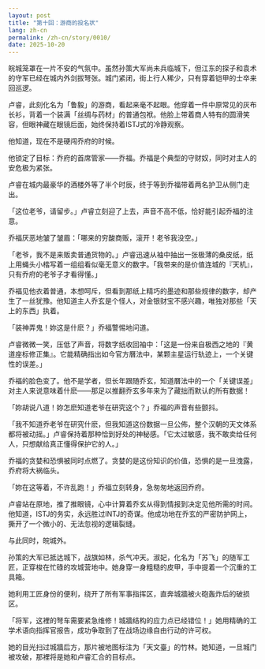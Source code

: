 ```yaml
---
layout: post
title: "第十回：游商的投名状"
lang: zh-cn
permalink: /zh-cn/story/0010/
date: 2025-10-20
---
```

皖城笼罩在一片不安的气氛中。虽然孙策大军尚未兵临城下，但江东的探子和袁术的守军已经在城内外剑拔弩张。城门紧闭，街上行人稀少，只有穿着铠甲的士卒来回巡逻。

卢睿，此刻化名为「鲁毅」的游商，看起来毫不起眼。他穿着一件中原常见的灰布长衫，背着一个装满「丝绸与药材」的普通包袱。他脸上带着商人特有的圆滑笑容，但眼神藏在眼镜后面，始终保持着ISTJ式的冷静观察。

他知道，现在不是硬闯乔府的时候。

他锁定了目标：乔府的首席管家——乔福。乔福是个典型的守财奴，同时对主人的安危极为紧张。

卢睿在城内最豪华的酒楼外等了半个时辰，终于等到乔福带着两名护卫从侧门走出。

「这位老爷，请留步。」卢睿立刻迎了上去，声音不高不低，恰好能引起乔福的注意。

乔福厌恶地皱了皱眉：「哪来的穷酸商贩，滚开！老爷我没空。」

「老爷，我不是来贩卖普通货物的。」卢睿迅速从袖中抽出一张极薄的桑皮纸，纸上用蝇头小楷写着一组组看似毫无意义的数字。「我带来的是价值连城的『天机』，只有乔府的老爷子才看得懂。」

乔福见他衣着普通，本想呵斥，但看到那纸上精巧的墨迹和那些规律的数字，却产生了一丝犹豫。他知道主人乔玄是个怪人，对金银财宝不感兴趣，唯独对那些「天上的东西」执着。

「装神弄鬼！妳这是什麽？」乔福警惕地问道。

卢睿微微一笑，压低了声音，将数字纸收回袖中：「这是一份来自极西之地的『黄道座标修正集』。它能精确指出如今官方曆法中，某颗主星运行轨迹上，一个关键性的误差。」

乔福的脸色变了。他不是学者，但长年跟随乔玄，知道曆法中的一个「关键误差」对主人来说意味着什麽——那足以推翻乔玄多年来为了藏拙而默认的所有数据！

「妳胡说八道！妳怎麽知道老爷在研究这个？」乔福的声音有些颤抖。

「我不知道乔老爷在研究什麽，但我知道这份数据一旦公佈，整个汉朝的天文体系都将被动摇。」卢睿保持着那种恰到好处的神秘感。「它太过敏感，我不敢卖给任何人，只想献给真正懂得保护它的人。」

乔福的贪婪和恐惧被同时点燃了。贪婪的是这份知识的价值，恐惧的是一旦洩露，乔府将大祸临头。

「妳在这等着，不许乱跑！」乔福立刻转身，急匆匆地返回乔府。

卢睿站在原地，推了推眼镜，心中计算着乔玄从得到情报到决定见他所需的时间。他知道，ISTJ的务实，永远胜过INTJ的奇谋。他成功地在乔玄的严密防护网上，撕开了一个微小的、无法忽视的逻辑裂缝。

与此同时，皖城外。

孙策的大军已抵达城下，战旗如林，杀气冲天。淑妃，化名为「苏飞」的随军工匠，正穿梭在忙碌的攻城营地中。她身穿一身粗糙的皮甲，手中提着一个沉重的工具箱。

她利用工匠身份的便利，绕开了所有军事指挥区，直奔城牆被火砲轰炸后的破损区。

「将军，这裡的弩车需要紧急维修！城牆结构的应力点已经错位！」她用精确的工学术语向指挥官报告，成功争取到了在战场边缘自由行动的许可权。

她的目光扫过城牆后方，那片被地图标注为「天文臺」的竹林。她知道，一旦城门被攻破，那裡将是她和卢睿汇合的目标点。